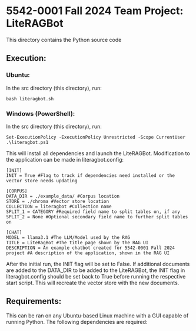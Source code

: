 # 5542-0001 Fall 2024 Team Project: LiteRAGBot

This directory contains the Python source code

## Execution:

### Ubuntu:

In the src directory (this directory), run:

```
bash literagbot.sh
```

### Windows (PowerShell):

In the src directory (this directory), run:

```
Set-ExecutionPolicy -ExecutionPolicy Unrestricted -Scope CurrentUser
.\literagbot.ps1
```

This will install all dependencies and launch the LiteRAGBot.  Modification to the application can be made in literagbot.config:

```
[INIT]
INIT = True #Flag to track if dependencies need installed or the vector store needs updating

[CORPUS]
DATA_DIR = ./example_data/ #Corpus location
STORE = ./chroma #Vector store location
COLLECTION = literagbot #Collection name
SPLIT_1 = CATEGORY #Required field name to split tables on, if any
SPLIT_2 = None #Optional secondary field name to further split tables on

[CHAT]
MODEL = llama3.1 #The LLM/Model used by the RAG
TITLE = LiteRagBot #The title page shown by the RAG UI
DESCRIPTION = An example chatbot created for 5542-0001 Fall 2024 project #A description of the application, shown in the RAG UI
```

After the initial run, the INIT flag will be set to False. If additional documents are added to the DATA_DIR to be added to the LiteRAGBot, the INIT flag in literagbot.config should be set back to True before running the respective start script. This will recreate the vector store with the new documents.


## Requirements:

This can be ran on any Ubuntu-based Linux machine with a GUI capable of running Python.  The following dependencies are required:
